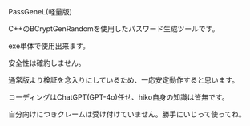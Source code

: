 PassGeneL(軽量版)

C++のBCryptGenRandomを使用したパスワード生成ツールです。

exe単体で使用出来ます。

安全性は確約しません。

通常版より検証を念入りにしているため、一応安定動作すると思います。

コーディングはChatGPT(GPT-4o)任せ、hiko自身の知識は皆無です。

自分向けにつきクレームは受け付けていません。勝手にいじって使ってね。
